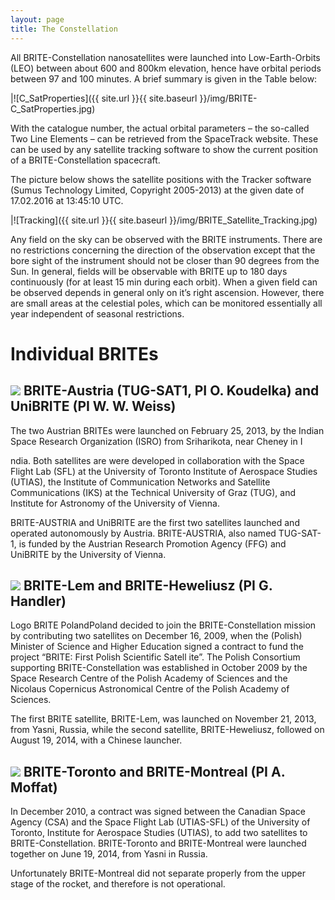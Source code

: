 ```yaml
---
layout: page
title: The Constellation
---
```

All BRITE-Constellation nanosatellites were launched into Low-Earth-Orbits (LEO) between about 600 and 800km elevation, hence have orbital periods between 97 and 100 minutes. A brief summary is given in the Table below:

|![C_SatProperties]({{ site.url }}{{ site.baseurl }}/img/BRITE-C_SatProperties.jpg)

With the catalogue number, the actual orbital parameters – the so-called Two Line Elements – can be retrieved from the SpaceTrack website. These can be used by any satellite tracking software to show the current position of a BRITE-Constellation spacecraft.

The picture below shows the satellite positions with the Tracker software (Sumus Technology Limited, Copyright 2005-2013) at the given date of 17.02.2016 at 13:45:10 UTC.

|![Tracking]({{ site.url }}{{ site.baseurl }}/img/BRITE_Satellite_Tracking.jpg)

Any field on the sky can be observed with the BRITE instruments. There are no restrictions concerning the direction of the observation except that the bore sight of the instrument should not be closer than 90 degrees from the Sun. In general, fields will be observable with BRITE up to 180 days continuously (for at least 15 min during each orbit). When a given field can be observed depends in general only on it’s right ascension. However, there are small areas at the celestial poles, which can be monitored essentially all year independent of seasonal restrictions.

# Individual BRITEs

## <img src="{{ site.baseurl }}/img/flag-of-Austria.png"  class="ImageBorder" /> BRITE-Austria (TUG-SAT1, PI O. Koudelka) and UniBRITE  (PI W. W. Weiss)

The two Austrian BRITEs were launched on February 25, 2013, by the Indian Space Research Organization (ISRO) from Sriharikota, near Cheney in I

ndia. Both satellites are were developed in collaboration with the  Space Flight Lab (SFL) at the University of Toronto Institute of Aerospace Studies (UTIAS), the Institute of Communication Networks and Satellite Communications (IKS) at the Technical University of Graz (TUG), and Institute for Astronomy of the University of Vienna.

BRITE-AUSTRIA and UniBRITE are the first two satellites launched and operated autonomously by Austria. BRITE-AUSTRIA, also named TUG-SAT-1, is funded by the Austrian Research Promotion Agency (FFG) and UniBRITE by the University of Vienna.



## <img src="{{ site.url }}{{ site.baseurl }}/img/flag-of-Poland.png" class="ImageBorder"/> BRITE-Lem and BRITE-Heweliusz (PI G. Handler)


Logo BRITE PolandPoland decided to join the BRITE-Constellation mission by contributing two satellites on December 16, 2009, when the (Polish) Minister of Science and Higher Education signed a contract to fund the project “BRITE: First Polish Scientific Satell
ite”. The Polish Consortium supporting BRITE-Constellation was established in October 2009 by the Space Research Centre of the Polish Academy of Sciences and the Nicolaus Copernicus Astronomical Centre of the Polish Academy of Sciences.

The first BRITE satellite, BRITE-Lem, was launched on November 21, 2013, from Yasni, Russia, while the second satellite, BRITE-Heweliusz, followed on August 19, 2014, with a Chinese launcher.



## <img src="{{ site.url }}{{ site.baseurl }}/img/flag-of-Canada.png" class="ImageBorder"/> BRITE-Toronto and BRITE-Montreal (PI A. Moffat)

In December 2010, a contract was signed between the Canadian Space Agency  (CSA) and the Space Flight Lab (UTIAS-SFL) of the University of Toronto, Institute for Aerospace Studies (UTIAS), to add two satellites to BRITE-Constellation. BRITE-Toronto and BRITE-Montreal were launched together on June 19, 2014, from Yasni in Russia.

Unfortunately BRITE-Montreal did not separate properly from the upper stage of the rocket, and therefore is not operational.